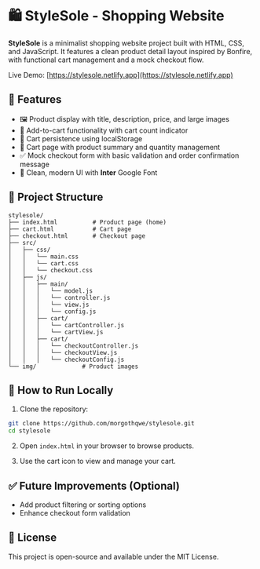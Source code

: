 # 🛍️ StyleSole - Shopping Website

**StyleSole** is a minimalist shopping website project built with HTML, CSS, and JavaScript. It features a clean product detail layout inspired by Bonfire, with functional cart management and a mock checkout flow.

Live Demo: [https://stylesole.netlify.app](https://stylesole.netlify.app)

## 🚀 Features

- 🖼️ Product display with title, description, price, and large images
- 🛒 Add-to-cart functionality with cart count indicator
- 💾 Cart persistence using localStorage
- 🧾 Cart page with product summary and quantity management
- ✅ Mock checkout form with basic validation and order confirmation message
- 🎨 Clean, modern UI with **Inter** Google Font

## 📁 Project Structure

```
stylesole/
├── index.html          # Product page (home)
├── cart.html           # Cart page
├── checkout.html       # Checkout page
├── src/
│   ├── css/
│   │   └── main.css
│   │   └── cart.css
│   │   └── checkout.css
│   ├── js/
│   │   ├── main/
│   │   │   └── model.js
│   │   │   └── controller.js
│   │   │   └── view.js
│   │   │   └── config.js
│   │   ├── cart/
│   │   │   └── cartController.js
│   │   │   └── cartView.js
│   │   ├── cart/
│   │   │   └── checkoutController.js
│   │   │   └── checkoutView.js
│   │   │   └── checkoutConfig.js
└── img/             # Product images
```

## 🧪 How to Run Locally

1. Clone the repository:

```bash
git clone https://github.com/morgothqwe/stylesole.git
cd stylesole
```

2. Open `index.html` in your browser to browse products.

3. Use the cart icon to view and manage your cart.

## ✅ Future Improvements (Optional)

- Add product filtering or sorting options
- Enhance checkout form validation

## 📄 License

This project is open-source and available under the MIT License.
